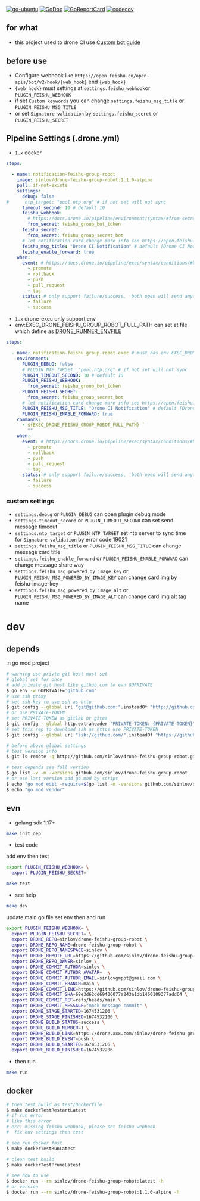 [![go-ubuntu](https://github.com/sinlov/drone-feishu-group-robot/workflows/go-ubuntu/badge.svg?branch=main)](https://github.com/sinlov/drone-feishu-group-robot/actions)
[![GoDoc](https://godoc.org/github.com/sinlov/drone-feishu-group-robot?status.png)](https://godoc.org/github.com/sinlov/drone-feishu-group-robot/)
[![GoReportCard](https://goreportcard.com/badge/github.com/sinlov/drone-feishu-group-robot)](https://goreportcard.com/report/github.com/sinlov/drone-feishu-group-robot)
[![codecov](https://codecov.io/gh/sinlov/drone-feishu-group-robot/branch/main/graph/badge.svg)](https://codecov.io/gh/sinlov/drone-feishu-group-robot)

## for what

- this project used to drone CI use [Custom bot guide](https://open.feishu.cn/document/ukTMukTMukTM/ucTM5YjL3ETO24yNxkjN?lang=en-US)

## before use

- Configure webhook like `https://open.feishu.cn/open-apis/bot/v2/hook/{web_hook}` end `{web_hook}`
- `{web_hook}` must settings at `settings.feishu_webhook`or `PLUGIN_FEISHU_WEBHOOK`
- if set `Custom keywords` you can change `settings.feishu_msg_title` or `PLUGIN_FEISHU_MSG_TITLE`
- or set `Signature validation` by `settings.feishu_secret` or `PLUGIN_FEISHU_SECRET`

## Pipeline Settings (.drone.yml)

- `1.x` docker

```yaml
steps:

  - name: notification-feishu-group-robot
    image: sinlov/drone-feishu-group-robot:1.1.0-alpine
    pull: if-not-exists
    settings:
      debug: false
#      ntp_target: "pool.ntp.org" # if not set will not sync
      timeout_second: 10 # default 10
      feishu_webhook:
        # https://docs.drone.io/pipeline/environment/syntax/#from-secrets
        from_secret: feishu_group_bot_token
      feishu_secret:
        from_secret: feishu_group_secret_bot
      # let notification card change more info see https://open.feishu.cn/document/ukTMukTMukTM/uAjNwUjLwYDM14CM2ATN
      feishu_msg_title: "Drone CI Notification" # default [Drone CI Notification]
      feishu_enable_forward: true
    when:
      event: # https://docs.drone.io/pipeline/exec/syntax/conditions/#by-event
        - promote
        - rollback
        - push
        - pull_request
        - tag
      status: # only support failure/success,  both open will send anything
        - failure
        - success
```

- `1.x` drone-exec only support env
- env:EXEC_DRONE_FEISHU_GROUP_ROBOT_FULL_PATH can set at file which define as [DRONE_RUNNER_ENVFILE](https://docs.drone.io/runner/exec/configuration/reference/drone-runner-envfile/)  

```yaml
steps:

  - name: notification-feishu-group-robot-exec # must has env EXEC_DRONE_FEISHU_GROUP_ROBOT_FULL_PATH and exec tools
    environment:
      PLUGIN_DEBUG: false
      # PLUGIN_NTP_TARGET: "pool.ntp.org" # if not set will not sync
      PLUGIN_TIMEOUT_SECOND: 10 # default 10
      PLUGIN_FEISHU_WEBHOOK:
        from_secret: feishu_group_bot_token
      PLUGIN_FEISHU_SECRET:
        from_secret: feishu_group_secret_bot
      # let notification card change more info see https://open.feishu.cn/document/ukTMukTMukTM/uAjNwUjLwYDM14CM2ATN
      PLUGIN_FEISHU_MSG_TITLE: "Drone CI Notification" # default [Drone CI Notification]
      PLUGIN_FEISHU_ENABLE_FORWARD: true
    commands:
      - ${EXEC_DRONE_FEISHU_GROUP_ROBOT_FULL_PATH} `
        ""
    when:
      event: # https://docs.drone.io/pipeline/exec/syntax/conditions/#by-event
        - promote
        - rollback
        - push
        - pull_request
        - tag
      status: # only support failure/success,  both open will send anything
        - failure
        - success
```

### custom settings

- `settings.debug` or `PLUGIN_DEBUG` can open plugin debug mode
- `settings.timeout_second` or `PLUGIN_TIMEOUT_SECOND` can set send message timeout
- `settings.ntp_target` or `PLUGIN_NTP_TARGET` set ntp server to sync time for `Signature validation` by error code 19021
- `settings.feishu_msg_title` or `PLUGIN_FEISHU_MSG_TITLE` can change message card title
- `settings.feishu_enable_forward` or `PLUGIN_FEISHU_ENABLE_FORWARD` can change message share way
- `settings.feishu_msg_powered_by_image_key` or `PLUGIN_FEISHU_MSG_POWERED_BY_IMAGE_KEY` can change card img by feishu-image-key
- `settings.feishu_msg_powered_by_image_alt` or `PLUGIN_FEISHU_MSG_POWERED_BY_IMAGE_ALT` can change card img alt tag name

# dev

## depends

in go mod project

```bash
# warning use privte git host must set
# global set for once
# add private git host like github.com to evn GOPRIVATE
$ go env -w GOPRIVATE='github.com'
# use ssh proxy
# set ssh-key to use ssh as http
$ git config --global url."git@github.com:".insteadOf "http://github.com/"
# or use PRIVATE-TOKEN
# set PRIVATE-TOKEN as gitlab or gitea
$ git config --global http.extraheader "PRIVATE-TOKEN: {PRIVATE-TOKEN}"
# set this rep to download ssh as https use PRIVATE-TOKEN
$ git config --global url."ssh://github.com/".insteadOf "https://github.com/"

# before above global settings
# test version info
$ git ls-remote -q http://github.com/sinlov/drone-feishu-group-robot.git

# test depends see full version
$ go list -v -m -versions github.com/sinlov/drone-feishu-group-robot
# or use last version add go.mod by script
$ echo "go mod edit -require=$(go list -m -versions github.com/sinlov/drone-feishu-group-robot | awk '{print $1 "@" $NF}')"
$ echo "go mod vendor"
```

## evn

- golang sdk 1.17+

```bash
make init dep
```

- test code

add env then test

```bash
export PLUGIN_FEISHU_WEBHOOK= \
  export PLUGIN_FEISHU_SECRET=
```

```bash
make test
```

- see help

```bash
make dev
```

update main.go file set env then and run

```bash
export PLUGIN_FEISHU_WEBHOOK= \
  export PLUGIN_FEISHU_SECRET= \
  export DRONE_REPO=sinlov/drone-feishu-group-robot \
  export DRONE_REPO_NAME=drone-feishu-group-robot \
  export DRONE_REPO_NAMESPACE=sinlov \
  export DRONE_REMOTE_URL=https://github.com/sinlov/drone-feishu-group-robot \
  export DRONE_REPO_OWNER=sinlov \
  export DRONE_COMMIT_AUTHOR=sinlov \
  export DRONE_COMMIT_AUTHOR_AVATAR=  \
  export DRONE_COMMIT_AUTHOR_EMAIL=sinlovgmppt@gmail.com \
  export DRONE_COMMIT_BRANCH=main \
  export DRONE_COMMIT_LINK=https://github.com/sinlov/drone-feishu-group-robot/commit/68e3d62dd69f06077a243a1db1460109377add64 \
  export DRONE_COMMIT_SHA=68e3d62dd69f06077a243a1db1460109377add64 \
  export DRONE_COMMIT_REF=refs/heads/main \
  export DRONE_COMMIT_MESSAGE="mock message commit" \
  export DRONE_STAGE_STARTED=1674531206 \
  export DRONE_STAGE_FINISHED=1674532106 \
  export DRONE_BUILD_STATUS=success \
  export DRONE_BUILD_NUMBER=1 \
  export DRONE_BUILD_LINK=https://drone.xxx.com/sinlov/drone-feishu-group-robot/1 \
  export DRONE_BUILD_EVENT=push \
  export DRONE_BUILD_STARTED=1674531206 \
  export DRONE_BUILD_FINISHED=1674532206
```

- then run

```bash
make run
```

## docker

```bash
# then test build as test/Dockerfile
$ make dockerTestRestartLatest
# if run error
# like this error
# err: missing feishu webhook, please set feishu webhook
#  fix env settings then test

# see run docker fast
$ make dockerTestRunLatest

# clean test build
$ make dockerTestPruneLatest

# see how to use
$ docker run --rm sinlov/drone-feishu-group-robot:latest -h
# or version
$ docker run --rm sinlov/drone-feishu-group-robot:1.1.0-alpine -h
```
